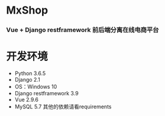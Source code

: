 # MxShop
### Vue + Django restframework 前后端分离在线电商平台

# 开发环境
* Python 3.6.5
* Django 2.1
* OS：Windows 10
* Django restframework 3.9
* Vue 2.9.6
* MySQL 5.7
其他的依赖请看requirements
